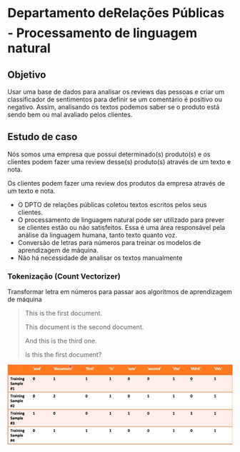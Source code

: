 # Departamento deRelações Públicas - Processamento de linguagem natural

## Objetivo

Usar uma base de dados para analisar os reviews das pessoas e criar um classificador de sentimentos para definir se um comentário é positivo ou negativo. Assim, analisando os textos podemos saber se o produto está sendo bem ou mal avaliado pelos clientes.

## Estudo de caso

Nós somos uma empresa que possui determinado(s) produto(s) e os clientes podem fazer uma review desse(s) produto(s) através de um texto e nota.  

Os clientes podem fazer uma review dos produtos da empresa através de um texto e nota.  

- O DPTO de relações públicas coletou textos escritos pelos seus clientes.
- O processamento de linguagem natural pode ser utilizado para prever se clientes estão ou não satisfeitos. Essa é uma área responsável pela análise da linguagem humana, tanto texto quanto voz.
- Conversão de letras para números para treinar os modelos de aprendizagem de máquina.
- Não há necessidade de analisar os textos manualmente

### Tokenização (Count Vectorizer)

Transformar letra em números para passar aos algoritmos de aprendizagem de máquina

> This is the first document.  
>
> This document is the second document.  
>
> And this is the third one.  
>
> Is this the first document?  

![](count_vectorizer.png)
